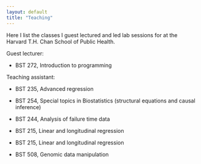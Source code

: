 ```yaml
---
layout: default
title: "Teaching"
---
```


Here I list the classes I guest lectured and led lab sessions for at the Harvard T.H. Chan School of Public Health.

Guest lecturer:

* BST 272, Introduction to programming

Teaching assistant:

* BST 235, Advanced regression

* BST 254, Special topics in Biostatistics (structural equations and causal inference)

* BST 244, Analysis of failure time data

* BST 215, Linear and longitudinal regression 

* BST 215, Linear and longitudinal regression 

* BST 508, Genomic data manipulation